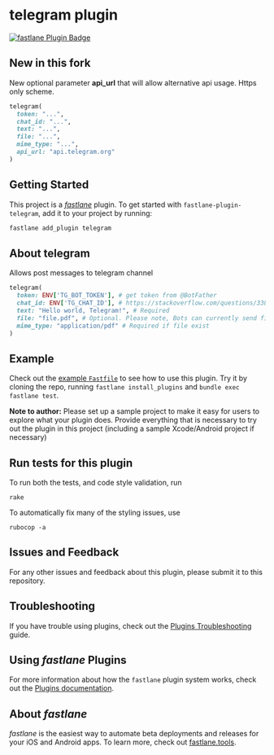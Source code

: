 # telegram plugin

[![fastlane Plugin Badge](https://rawcdn.githack.com/fastlane/fastlane/master/fastlane/assets/plugin-badge.svg)](https://rubygems.org/gems/fastlane-plugin-telegram)

## New in this fork

New optional parameter **api_url** that will allow alternative api usage.
Https only scheme.

```ruby
telegram(
  token: "...",
  chat_id: "...",
  text: "...",
  file: "...",
  mime_type: "...",
  api_url: "api.telegram.org"
)
```

## Getting Started

This project is a [_fastlane_](https://github.com/fastlane/fastlane) plugin. To get started with `fastlane-plugin-telegram`, add it to your project by running:

```bash
fastlane add_plugin telegram
```

## About telegram

Allows post messages to telegram channel

```ruby
telegram(
  token: ENV['TG_BOT_TOKEN'], # get token from @BotFather
  chat_id: ENV['TG_CHAT_ID'], # https://stackoverflow.com/questions/33858927/how-to-obtain-the-chat-id-of-a-private-telegram-channel
  text: "Hello world, Telegram!", # Required
  file: "file.pdf", # Optional. Please note, Bots can currently send files of any type of up to 50 MB in size.
  mime_type: "application/pdf" # Required if file exist
)
```

## Example

Check out the [example `Fastfile`](fastlane/Fastfile) to see how to use this plugin. Try it by cloning the repo, running `fastlane install_plugins` and `bundle exec fastlane test`.

**Note to author:** Please set up a sample project to make it easy for users to explore what your plugin does. Provide everything that is necessary to try out the plugin in this project (including a sample Xcode/Android project if necessary)

## Run tests for this plugin

To run both the tests, and code style validation, run

```
rake
```

To automatically fix many of the styling issues, use
```
rubocop -a
```

## Issues and Feedback

For any other issues and feedback about this plugin, please submit it to this repository.

## Troubleshooting

If you have trouble using plugins, check out the [Plugins Troubleshooting](https://docs.fastlane.tools/plugins/plugins-troubleshooting/) guide.

## Using _fastlane_ Plugins

For more information about how the `fastlane` plugin system works, check out the [Plugins documentation](https://docs.fastlane.tools/plugins/create-plugin/).

## About _fastlane_

_fastlane_ is the easiest way to automate beta deployments and releases for your iOS and Android apps. To learn more, check out [fastlane.tools](https://fastlane.tools).
